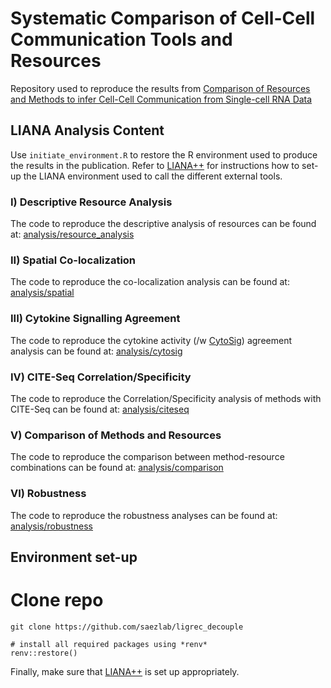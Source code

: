 # Systematic Comparison of Cell-Cell Communication Tools and Resources

Repository used to reproduce the results from [Comparison of Resources and Methods to infer Cell-Cell Communication from Single-cell RNA Data](https://www.biorxiv.org/content/10.1101/2021.05.21.445160v1)


## LIANA Analysis Content

Use `initiate_environment.R` to restore the R environment used to produce the results in the publication.
Refer to [LIANA++](https://saezlab.github.io/liana/articles/liana_devel.html) for instructions how to set-up the LIANA environment used to call the different external tools.

### I) Descriptive Resource Analysis
The code to reproduce the descriptive analysis of resources can be found at:
[analysis/resource_analysis](https://github.com/saezlab/ligrec_decouple/tree/main/analysis/resource_analysis)

### II) Spatial Co-localization
The code to reproduce the co-localization analysis can be found at:
[analysis/spatial](https://github.com/saezlab/ligrec_decouple/tree/main/analysis/spatial)

### III) Cytokine Signalling Agreement
The code to reproduce the cytokine activity (/w [CytoSig]()) agreement analysis can be found at:
[analysis/cytosig](https://github.com/saezlab/ligrec_decouple/tree/main/analysis/cytosig)

### IV) CITE-Seq Correlation/Specificity
The code to reproduce the Correlation/Specificity analysis of methods with CITE-Seq can be found at:
[analysis/citeseq](https://github.com/saezlab/ligrec_decouple/tree/main/analysis/citeseq)

### V) Comparison of Methods and Resources
The code to reproduce the comparison between method-resource combinations can be found at:
[analysis/comparison](https://github.com/saezlab/ligrec_decouple/tree/main/analysis/comparison)

### VI) Robustness
The code to reproduce the robustness analyses can be found at:
[analysis/robustness](https://github.com/saezlab/ligrec_decouple/tree/main/analysis/robustness)


## Environment set-up
# Clone repo
```{bash}
git clone https://github.com/saezlab/ligrec_decouple
```

```{r}
# install all required packages using *renv*
renv::restore()
```
Finally, make sure that [LIANA++](https://saezlab.github.io/liana/articles/liana_devel.html) is set up appropriately.
